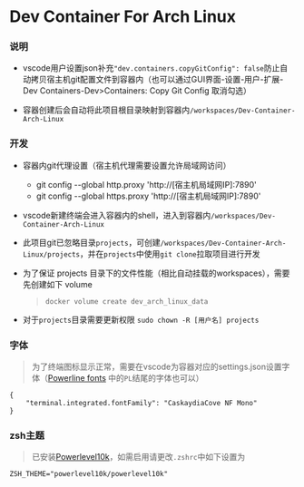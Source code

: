 Dev Container For Arch Linux
==========

### 说明
- vscode用户设置json补充`"dev.containers.copyGitConfig": false`防止自动拷贝宿主机git配置文件到容器内（也可以通过GUI界面-设置-用户-扩展-Dev Containers-Dev>Containers: Copy Git Config 取消勾选）

- 容器创建后会自动将此项目根目录映射到容器内`/workspaces/Dev-Container-Arch-Linux`

### 开发
- 容器内git代理设置（宿主机代理需要设置允许局域网访问）
    - git config --global http.proxy 'http://[宿主机局域网IP]:7890'
    - git config --global https.proxy 'http://[宿主机局域网IP]:7890'

- vscode新建终端会进入容器内的shell，进入到容器内`/workspaces/Dev-Container-Arch-Linux`
- 此项目git已忽略目录`projects`，可创建`/workspaces/Dev-Container-Arch-Linux/projects`，并在`projects`中使用`git clone`拉取项目进行开发

- 为了保证 projects 目录下的文件性能（相比自动挂载的workspaces），需要先创建如下 volume
  > `docker volume create dev_arch_linux_data`

- 对于`projects`目录需要更新权限 `sudo chown -R [用户名] projects`

### 字体
> 为了终端图标显示正常，需要在vscode为容器对应的settings.json设置字体（[Powerline fonts](https://github.com/powerline/fonts) 中的`PL`结尾的字体也可以）
```
{
    "terminal.integrated.fontFamily": "CaskaydiaCove NF Mono"
}
```

### zsh主题
> 已安装[Powerlevel10k](https://github.com/romkatv/powerlevel10k)，如需启用请更改`.zshrc`中如下设置为
```
ZSH_THEME="powerlevel10k/powerlevel10k"
```